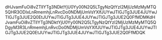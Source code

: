 dHJvamFuOi8vZTllYTg3NDktYjU0Yy00N2Q5LTgyNzQtYzI2MjUzMzMyMTQ5QHR3ODIxLnRmemhjLnRvcDo0NDMjUmVsYXlfJUYwJTlGJTg3JUE4JUYwJTlGJTg3JUE2Q0EtJUYwJTlGJTg3JUE4JUYwJTlGJTg3JUE2Q0FfMDMKdHJvamFuOi8vZTllYTg3NDktYjU0Yy00N2Q5LTgyNzQtYzI2MjUzMzMyMTQ5QDgyM3R3LnRmemhjLnRvcDo0NDMjUmVsYXlfJUYwJTlGJTg3JUE4JUYwJTlGJTg3JUE2Q0EtJUYwJTlGJTg3JUE4JUYwJTlGJTg3JUE2Q0FfMDQK